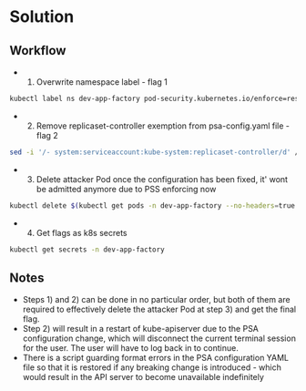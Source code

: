 # Solution

## Workflow

-
  1. Overwrite namespace label - flag 1

```bash
kubectl label ns dev-app-factory pod-security.kubernetes.io/enforce=restricted --overwrite
```

-
  2. Remove replicaset-controller exemption from psa-config.yaml file - flag 2

```bash
sed -i '/- system:serviceaccount:kube-system:replicaset-controller/d' /etc/kubërnëtës/psa-config.yaml
```

-
  3. Delete attacker Pod once the configuration has been fixed, it' wont be admitted anymore due to PSS enforcing now

```bash
kubectl delete $(kubectl get pods -n dev-app-factory --no-headers=true -o name) -n dev-app-factory
```

-
  4. Get flags as k8s secrets

```bash
kubectl get secrets -n dev-app-factory
```

## Notes

- Steps 1) and 2) can be done in no particular order, but both of them are required to effectively delete the attacker
  Pod at step 3) and get the final flag.
- Step 2) will result in a restart of kube-apiserver due to the PSA configuration change, which will disconnect the
  current terminal session for the user. The user will have to log back in to continue.
- There is a script guarding format errors in the PSA configuration YAML file so that it is restored if any breaking
  change is introduced - which would result in the API server to become unavailable indefinitely
